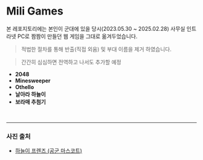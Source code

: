 # Mili Games

본 레포지토리에는 본인이 군대에 있을 당시(2023.05.30 ~ 2025.02.28) 사무실 인트라넷 PC로 짬짬이 만들던 웹 게임을 그대로 옮겨두었습니다.

> 적법한 절차를 통해 반출(직접 외움) 및 부대 이름을 제거 하였습니다.

> 간간히 심심하면 전역하고 나서도 추가할 예정

- **2048**
- **Minesweeper**
- **Othello**
- **날아라 하늘이**
- **보라매 추첨기**

<br>

---

### 사진 출처

- [하늘이 프렌즈 (공군 마스코트)](https://afplay2.tistory.com/118)
